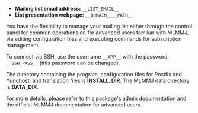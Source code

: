 
- **Mailing list email address:** `__LIST_EMAIL__`
- **List presentation webpage:** `__DOMAIN____PATH__`

You have the flexibility to manage your mailing list either through the control panel for common operations or, for advanced users familiar with MLMMJ, via editing configuration files and executing commands for subscription management.

To connect via SSH, use the username `__APP__` with the password `__SSH_PASS__` (this password can be changed).

The directory containing the program, configuration files for Postfix and Yunohost, and translation files is __INSTALL_DIR__. The MLMMJ data directory is __DATA_DIR__.

For more details, please refer to this package's admin documentation and the official MLMMJ documentation for advanced users.
